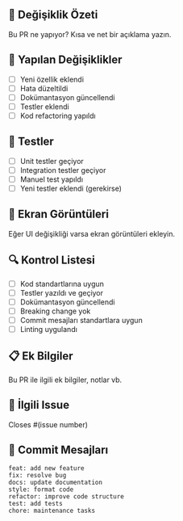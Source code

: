## 🎯 Değişiklik Özeti
Bu PR ne yapıyor? Kısa ve net bir açıklama yazın.

## 🔧 Yapılan Değişiklikler
- [ ] Yeni özellik eklendi
- [ ] Hata düzeltildi
- [ ] Dokümantasyon güncellendi
- [ ] Testler eklendi
- [ ] Kod refactoring yapıldı

## 🧪 Testler
- [ ] Unit testler geçiyor
- [ ] Integration testler geçiyor
- [ ] Manuel test yapıldı
- [ ] Yeni testler eklendi (gerekirse)

## 📸 Ekran Görüntüleri
Eğer UI değişikliği varsa ekran görüntüleri ekleyin.

## 🔍 Kontrol Listesi
- [ ] Kod standartlarına uygun
- [ ] Testler yazıldı ve geçiyor
- [ ] Dokümantasyon güncellendi
- [ ] Breaking change yok
- [ ] Commit mesajları standartlara uygun
- [ ] Linting uygulandı

## 📋 Ek Bilgiler
Bu PR ile ilgili ek bilgiler, notlar vb.

## 🔗 İlgili Issue
Closes #(issue number)

## 📝 Commit Mesajları
```
feat: add new feature
fix: resolve bug
docs: update documentation
style: format code
refactor: improve code structure
test: add tests
chore: maintenance tasks
``` 